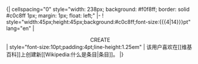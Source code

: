 {| cellspacing="0" style="width: 238px; background: #f0f8ff; border: solid #c0c8ff 1px; margin: 1px; float: left;"
|-
! style="width:45px;height:45px;background:#c0c8ff;font-size:{{{4|14}}}pt" lang="en" | <center>CREATE</center>
| style="font-size:10pt;padding:4pt;line-height:1.25em" | 该用户喜欢在[[维基百科]]上创建新[[Wikipedia:什么是条目|条目]]。
|}